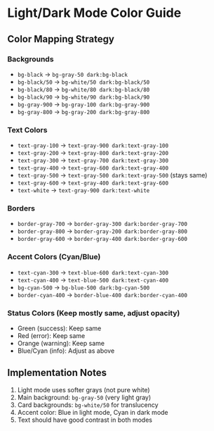 # Light/Dark Mode Color Guide

## Color Mapping Strategy

### Backgrounds
- `bg-black` → `bg-gray-50 dark:bg-black`
- `bg-black/50` → `bg-white/50 dark:bg-black/50`
- `bg-black/80` → `bg-white/80 dark:bg-black/80`
- `bg-black/90` → `bg-white/90 dark:bg-black/90`
- `bg-gray-900` → `bg-gray-100 dark:bg-gray-900`
- `bg-gray-800` → `bg-gray-200 dark:bg-gray-800`

### Text Colors
- `text-gray-100` → `text-gray-900 dark:text-gray-100`
- `text-gray-200` → `text-gray-800 dark:text-gray-200`
- `text-gray-300` → `text-gray-700 dark:text-gray-300`
- `text-gray-400` → `text-gray-600 dark:text-gray-400`
- `text-gray-500` → `text-gray-500 dark:text-gray-500` (stays same)
- `text-gray-600` → `text-gray-400 dark:text-gray-600`
- `text-white` → `text-gray-900 dark:text-white`

### Borders
- `border-gray-700` → `border-gray-300 dark:border-gray-700`
- `border-gray-800` → `border-gray-200 dark:border-gray-800`
- `border-gray-600` → `border-gray-400 dark:border-gray-600`

### Accent Colors (Cyan/Blue)
- `text-cyan-300` → `text-blue-600 dark:text-cyan-300`
- `text-cyan-400` → `text-blue-500 dark:text-cyan-400`
- `bg-cyan-500` → `bg-blue-500 dark:bg-cyan-500`
- `border-cyan-400` → `border-blue-400 dark:border-cyan-400`

### Status Colors (Keep mostly same, adjust opacity)
- Green (success): Keep same
- Red (error): Keep same
- Orange (warning): Keep same
- Blue/Cyan (info): Adjust as above

## Implementation Notes

1. Light mode uses softer grays (not pure white)
2. Main background: `bg-gray-50` (very light gray)
3. Card backgrounds: `bg-white/50` for translucency
4. Accent color: Blue in light mode, Cyan in dark mode
5. Text should have good contrast in both modes
